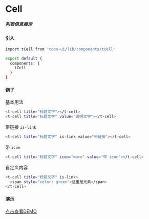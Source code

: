 # Cell

##### 列表信息展示

#### 引入

``` bash
import tCell from 'toon-ui/lib/components/tcell'

export default {
  components: {
    tCell
  }
}
```
#### 例子
基本用法
``` bash
<t-cell title="标题文字"></t-cell>
<t-cell title="标题文字" value="说明文字"></t-cell>
```
带链接 `is-link`
``` bash
<t-cell title="标题文字" is-link value="带链接"></t-cell>
```

带 `icon`
``` bash
<t-cell title="标题文字" icon="more" value="带 icon"></t-cell>
```

自定义内容
``` bash
<t-cell title="标题文字" is-link>
  <span style="color: green">这里是元素</span>
</t-cell>
```

#### 演示
[点击查看DEMO](https://zhoujiqiu.github.io/toon-ui/dist/#!/demo/tcell)

